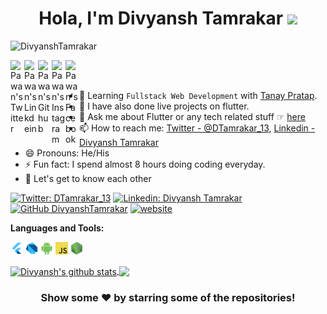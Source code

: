 <div align="center">
   <h1> Hola, I'm Divyansh Tamrakar <img src="https://media.giphy.com/media/hvRJCLFzcasrR4ia7z/giphy.gif" width="25px"></h1>
</div>

<p align="left"> <img src="https://komarev.com/ghpvc/?username=DivyanshTamrakar&label=Views&color=blue&style=plastic" alt="DivyanshTamrakar" /> </p>

<a href="https://twitter.com/DTamrakar_13">
  <img align="left" alt="Pawan's Twitter" width="22px" src="https://cdn.jsdelivr.net/npm/simple-icons@v3/icons/twitter.svg" />
</a>
<a href="https://www.linkedin.com/in/divyansh-tamrakar/">
  <img align="left" alt="Pawan's Linkdein" width="22px" src="https://cdn.jsdelivr.net/npm/simple-icons@v3/icons/linkedin.svg" />
</a>
<a href="https://github.com/DivyanshTamrakar">
  <img align="left" alt="Pawan's Github" width="22px" src="https://cdn.jsdelivr.net/npm/simple-icons@v3/icons/github.svg" />
</a>
<a href="https://www.instagram.com/tamrakar_divyansh_01/">
  <img align="left" alt="Pawan's Instagram" width="22px" src="https://cdn.jsdelivr.net/npm/simple-icons@v3/icons/instagram.svg" />
</a>
<a href="https://www.facebook.com/divyansh.tamrakar.7/">
  <img align="left" alt="Pawan's Facebook" width="22px" src="https://cdn.jsdelivr.net/npm/simple-icons@v3/icons/facebook.svg" />
</a>
<br/>
<br/>



- 🔭 Learning `Fullstack Web Development` with [Tanay Pratap](https://twitter.com/tanaypratap).
- 🌱 I have also done live projects on flutter.
- 💬 Ask me about Flutter or any tech related stuff ☞ [here](https://www.instagram.com/tamrakar_divyansh_01/)
- 📫 How to reach me: [Twitter - @DTamrakar_13](https://twitter.com/DTamrakar_13), [Linkedin - Divyansh Tamrakar](https://www.linkedin.com/in/divyansh-tamrakar/)
- 😄 Pronouns: He/His
- ⚡ Fun fact: I spend almost 8 hours doing coding everyday.
- 💭 Let's get to know each other 

[![Twitter: DTamrakar_13](https://img.shields.io/twitter/follow/DTamrakar_13?style=social)](https://twitter.com/DTamrakar_13)
[![Linkedin: Divyansh Tamrakar](https://img.shields.io/badge/-Divyansh-blue?style=flat-square&logo=Linkedin&logoColor=white&link=https://www.linkedin.com/in/divyansh-tamrakar/)](https://www.linkedin.com/in/divyansh-tamrakar/)
[![GitHub DivyanshTamrakar](https://img.shields.io/github/followers/DivyanshTamrakar?label=follow&style=social)](https://github.com/DivyanshTamrakar)
[![website](https://img.shields.io/badge/PortfolioWebsite-tamrakardivyansh189.netlify.app-2648ff?style=flat-square&logo=google-chrome)](https://tamrakardivyansh189.netlify.app/)


**Languages and Tools:**  

<code><img height="20" src="https://raw.githubusercontent.com/github/explore/80688e429a7d4ef2fca1e82350fe8e3517d3494d/topics/flutter/flutter.png"></code>
<code><img height="20" src="https://raw.githubusercontent.com/github/explore/80688e429a7d4ef2fca1e82350fe8e3517d3494d/topics/dart/dart.png"></code>
<code><img height="20" src="https://raw.githubusercontent.com/github/explore/80688e429a7d4ef2fca1e82350fe8e3517d3494d/topics/android/android.png"></code>
<code><img height="20" src="https://raw.githubusercontent.com/github/explore/80688e429a7d4ef2fca1e82350fe8e3517d3494d/topics/javascript/javascript.png"></code>
<code><img height="20" src="https://raw.githubusercontent.com/github/explore/80688e429a7d4ef2fca1e82350fe8e3517d3494d/topics/nodejs/nodejs.png"></code>    


<a href="https://github.com/DivyanshTamrakar">
 <img align="center" src="https://github-readme-stats.vercel.app/api?username=DivyanshTamrakar&show_icons=true&theme=light&line_height=27" alt="Divyansh's github stats"/>
</a>
<a href="https://github.com/DivyanshTamrakar">
  <img align="center" src="https://github-readme-stats.vercel.app/api/top-langs/?username=DivyanshTamrakar&theme=light&hide_langs_below=1" />
</a>

<div align="center">
  

### Show some ❤️ by starring some of the repositories!

</div>
